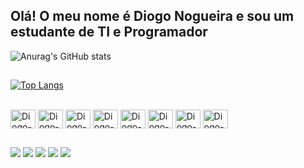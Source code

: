 ## Olá! O meu nome é Diogo Nogueira e sou um estudante de TI e Programador

![Anurag's GitHub stats](https://github-readme-stats.vercel.app/api?username=diiogo19&theme=dark&show_icons=true)
##
[![Top Langs](https://github-readme-stats.vercel.app/api/top-langs/?username=diiogo19&layout=compact)](https://github.com/diiogo19/github-readme-stats)

<div style="display: inline_block"><br>
    <img align=center alt="Diogo-C" height="30" width="40"src="https://cdn.jsdelivr.net/gh/devicons/devicon/icons/c/c-original.svg" />
    <img align=center alt="Diogo-CPP" height="30" width="40" src="https://cdn.jsdelivr.net/gh/devicons/devicon/icons/cplusplus/cplusplus-original.svg" />
    <img align=center alt="Diogo-PY" height="30" width="40" src="https://cdn.jsdelivr.net/gh/devicons/devicon/icons/python/python-original.svg" />
    <img align=center alt="Diogo-JV" height="30" width="40" src="https://cdn.jsdelivr.net/gh/devicons/devicon/icons/java/java-original.svg" />
    <img align=center alt="Diogo-HTML" height="30" width="40" src="https://cdn.jsdelivr.net/gh/devicons/devicon/icons/html5/html5-original.svg" />
     <img align=center alt="Diogo-CSS" height="30" width="40" src="https://cdn.jsdelivr.net/gh/devicons/devicon/icons/css3/css3-original.svg" />
     <img align=center alt="Diogo-PHP" height="30" width="40"  src="https://cdn.jsdelivr.net/gh/devicons/devicon/icons/php/php-original.svg" />
     <img align=center alt="Diogo-MySQL" height="30" width="40" src="https://cdn.jsdelivr.net/gh/devicons/devicon/icons/mysql/mysql-original-wordmark.svg" />
</div>

##

<div>
  <a href="https://m.youtube.com/@DiogoNogueira1908" target="_blank"><img src="https://img.shields.io/badge/YouTube-FF0000?style=for-the-badge&logo=youtube&logoColor=white" target="_blank"></a>
  <a href="https://instagram.com/_diiogo.17" target="_blank"><img src="https://img.shields.io/badge/-Instagram-%23E4405F?style=for-the-badge&logo=instagram&logoColor=white" target="_blank"></a>
  <a href="https://discord.gg/shutdown1908" target="_blank"><img src="https://img.shields.io/badge/Discord-7289DA?style=for-the-badge&logo=discord&logoColor=white" target="_blank"></a>
  <a href = "mailto:diogo.nogueira1908@gmail.com"><img src="https://img.shields.io/badge/-Gmail-%23333?style=for-the-badge&logo=gmail&logoColor=white" target="_blank"></a>
  <a href="https://www.linkedin.com/in/diogo-nogueira-a5248825a?trk=contact-info" target="_blank"><img src="https://img.shields.io/badge/-LinkedIn-%230077B5?style=for-the-badge&logo=linkedin&logoColor=white" target="_blank"></a>
</div>
